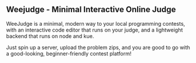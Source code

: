 ## Weejudge - Minimal Interactive Online Judge

WeeJudge is a minimal, modern way to your local programming contests, with
an interactive code editor that runs on your judge, and a lightweight backend that runs on node and kue. 

Just spin up a server, upload the problem zips, and you are good to go with a good-looking, beginner-friendly contest platform!

